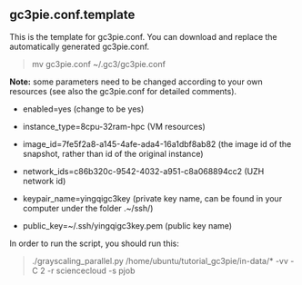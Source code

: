 ## gc3pie.conf.template

This is the template for gc3pie.conf. You can download and replace the automatically generated gc3pie.conf.

> mv gc3pie.conf ~/.gc3/gc3pie.conf

**Note:** some parameters need to be changed according to your own resources (see also the gc3pie.conf for detailed comments). 

- enabled=yes   (change to be yes)

- instance_type=8cpu-32ram-hpc  (VM resources)

- image_id=7fe5f2a8-a145-4afe-ada4-16a1dbf8ab82  (the image id of the snapshot, rather than id of the original instance)

- network_ids=c86b320c-9542-4032-a951-c8a068894cc2  (UZH network id)

- keypair_name=yingqigc3key  (private key name, can be found in your computer under the folder .~/ssh/)

- public_key=~/.ssh/yingqigc3key.pem (public key name)

In order to run the script, you should run this:
> ./grayscaling_parallel.py /home/ubuntu/tutorial_gc3pie/in-data/* -vv -C 2 -r sciencecloud -s pjob

